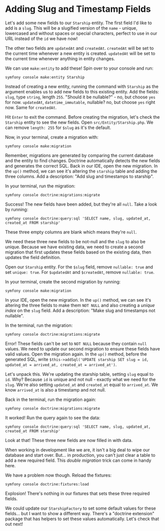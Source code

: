 # Adding Slug and Timestamp Fields

Let's add some new fields to our `Starship` entity. The first field I'd like to add
is a `slug`. This will be a slugified version of the `name` - unique,
lowercased and without spaces or special characters, perfect to use in our URL
instead of the `id` we have now!

The other two fields are `updatedAt` and `createdAt`. `createdAt` will
be set to the current time whenever a new entity is created. `updatedAt` will be
set to the current time whenever anything in entity changes.

We can use `make:entity` to add these! Spin over to your console and run:

```terminal
symfony console make:entity Starship
```

Instead of creating a new entity, running the command with `Starship` as the argument
enables us to add new fields to this existing entity. Add the fields: `slug`, type
`string`, length `255`. "Should it be nullable?" - no, but choose `yes` for now.
`updatedAt`, `datetime_immutable`, nullable? no, but choose `yes` right now.
Same for `createdAt`.

Hit `Enter` to exit the command. Before creating the migration, let's check the
`Starship` entity to see the new fields. Open `src/Entity/Starship.php`. We can remove
`length: 255` for `$slug` as it's the default.

Now, in your terminal, create a migration with:

```terminal
symfony console make:migration
```

Remember, migrations are generated by comparing the current database and the entity to find
changes. Doctrine automatically detects the new fields and generates the correct SQL.
Back in our IDE, open the new migration. In the `up()` method, we can see it's altering
the `starship` table and adding the three columns. Add a description: "Add slug and timestamps
to starship".

In your terminal, run the migration:

```terminal
symfony console doctrine:migrations:migrate
```

Success! The new fields have been added, but they're all `null`. Take a look by running:

```terminal
symfony console doctrine:query:sql 'SELECT name, slug, updated_at, created_at FROM starship'
```

These three empty columns are blank which means they're `null`.

We need these three new fields to be not-null and the `slug` to also be unique. Because
we have existing data, we need to create a second migration that first updates these
fields based on the existing data, then updates the field definition.

Open our `Starship` entity. For the `$slug` field, remove `nullable: true` and set `unique: true`.
For `$updatedAt` and `$createdAt`, remove `nullable: true`.

In your terminal, create the second migration by running:

```terminal
symfony console make:migration
```

In your IDE, open the new migration. In the `up()` method, we can see it's altering the
three fields to make them `NOT NULL` and also creating a *unique index* on the `slug` field.
Add a description: "Make slug and timestamps not nullable".

In the terminal, run the migration:

```terminal
symfony console doctrine:migrations:migrate
```

Error! These fields can't be set to `NOT NULL` because they contain `null` values. We need to update
our second migration to ensure these fields have valid values. Open the migration again. In the
`up()` method, before the generated SQL, write
`$this->addSql('UPDATE starship SET slug = id, updated_at = arrived_at, created_at = arrived_at')`.

Let's unpack this. We're updating the starship table, setting `slug` equal to `id`. Why?
Because `id` is unique and not null - exactly what we need for the `slug`. We're also setting
`updated_at` and `created_at` equal to `arrived_at`. We know `arrived_at` is also a timestamp
and not null.

Back in the terminal, run the migration again:

```terminal
symfony console doctrine:migrations:migrate
```

It worked! Run the query again to see the data:

```terminal
symfony console doctrine:query:sql 'SELECT name, slug, updated_at, created_at FROM starship'
```

Look at that! These three new fields are now filled in with data.

When working in development like we are, it isn't a big deal to wipe our database and
start over. But... in production, you can't just clear a table to add a new required field.
This *double migration* trick can come in handy here.

We have a problem now though. Reload the fixtures:

```terminal
symfony console doctrine:fixtures:load
```

Explosion! There's nothing in our fixtures that sets these three required fields.

We could update our `StarshipFactory` to set some default values for these fields... but
I want to show a different way. There's a "doctrine extension" package that has helpers
to set these values automatically. Let's check that out next!
